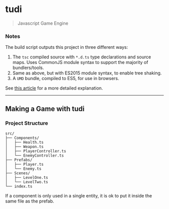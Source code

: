 # tudi
> Javascript Game Engine


### Notes

The build script outputs this project in three different ways:
1. The `tsc` compiled source with `*.d.ts` type declarations and source maps. Uses CommonJS module syntax to support the majority of bundlers/tools.
2. Same as above, but with ES2015 module syntax, to enable tree shaking.
3. A `UMD` bundle, compiled to ES5, for use in browsers.

See [this article][ts-libs] for a more detailed explanation.

---

## Making a Game with tudi

### Project Structure
```
src/
├── Components/
│   ├── Health.ts
│   ├── Weapon.ts
│   ├── PlayerController.ts
│   └── EnemyController.ts
├── Prefabs/
│   ├── Player.ts
│   └── Enemy.ts
├── Scenes/
│   ├── LevelOne.ts
│   └── LevelTwo.ts
└── index.ts
```

If a component is only used in a single entity, it is ok to put it inside the same file as the prefab.



[ts-libs]: http://marcobotto.com/compiling-and-bundling-typescript-libraries-with-webpack/
